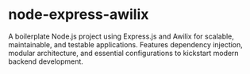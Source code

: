 # node-express-awilix
A boilerplate Node.js project using Express.js and Awilix for scalable, maintainable, and testable applications. Features dependency injection, modular architecture, and essential configurations to kickstart modern backend development.
